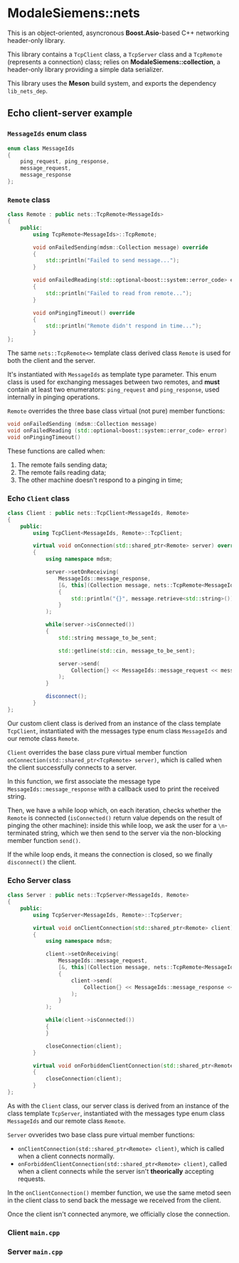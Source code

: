 # ModaleSiemens::nets

This is an object-oriented, asyncronous **Boost.Asio**-based C++ networking header-only library. 

This library contains a `TcpClient` class, a `TcpServer` class and a `TcpRemote` (represents a connection) class; relies on **ModaleSiemens::collection**, a header-only library providing a simple data serializer.

This library uses the **Meson** build system, and exports the dependency `lib_nets_dep`.

## Echo client-server example

### `MessageIds` enum class
```cpp
enum class MessageIds
{
    ping_request, ping_response,
    message_request,
    message_response
};
```
### `Remote` class
```cpp
class Remote : public nets::TcpRemote<MessageIds>
{
    public:
        using TcpRemote<MessageIds>::TcpRemote;

        void onFailedSending(mdsm::Collection message) override
        {
            std::println("Failed to send message...");
        }

        void onFailedReading(std::optional<boost::system::error_code> error) override
        {
            std::println("Failed to read from remote...");
        }

        void onPingingTimeout() override
        {
            std::println("Remote didn't respond in time...");
        }
};
```
The same `nets::TcpRemote<>` template class derived class `Remote` is used for both the client and the server.

It's instantiated with `MessageIds` as template type parameter. This enum class is used for exchanging messages between two remotes, and **must** contain at least two enumerators: `ping_request` and `ping_response`, used internally in pinging operations.

`Remote` overrides the three base class virtual (not pure) member functions:
```cpp
void onFailedSending (mdsm::Collection message)
void onFailedReading (std::optional<boost::system::error_code> error)
void onPingingTimeout()
```
These functions are called when:
1. The remote fails sending data;
2. The remote fails reading data;
3. The other machine doesn't respond to a pinging in time;

### Echo `Client` class

```cpp
class Client : public nets::TcpClient<MessageIds, Remote>
{
    public:
        using TcpClient<MessageIds, Remote>::TcpClient;

        virtual void onConnection(std::shared_ptr<Remote> server) override
        {
            using namespace mdsm;

            server->setOnReceiving(
                MessageIds::message_response,
                [&, this](Collection message, nets::TcpRemote<MessageIds>& server)
                {
                    std::println("{}", message.retrieve<std::string>());
                }
            );

            while(server->isConnected())
            {
                std::string message_to_be_sent;

                std::getline(std::cin, message_to_be_sent);

                server->send(
                    Collection{} << MessageIds::message_request << message_to_be_sent
                );
            }

            disconnect();
        }
};
```
Our custom client class is derived from an instance of the class template `TcpClient`, instantiated with the messages type enum class `MessageIds` and our remote class `Remote`.

`Client` overrides the base class pure virtual member function `onConnection(std::shared_ptr<TcpRemote> server)`, which is called when the client successfully connects to a server.

In this function, we first associate the message type `MessageIds::message_response` with a callback used to print the received string.

Then, we have a while loop which, on each iteration, checks whether the `Remote` is connected (`isConnected()` return value depends on the result of pinging the other machine): inside this while loop, we ask the user for a `\n`-terminated string, which we then send to the server via the non-blocking member function `send()`.

If the while loop ends, it means the connection is closed, so we finally `disconnect()` the client.

### Echo Server class
```cpp
class Server : public nets::TcpServer<MessageIds, Remote>
{
    public:
        using TcpServer<MessageIds, Remote>::TcpServer;

        virtual void onClientConnection(std::shared_ptr<Remote> client) override
        {
            using namespace mdsm;

            client->setOnReceiving(
                MessageIds::message_request,
                [&, this](Collection message, nets::TcpRemote<MessageIds>& server)
                {
                    client->send(
                        Collection{} << MessageIds::message_response << message.retrieve<std::string>()
                    );
                }
            );

            while(client->isConnected())
            {
            }

            closeConnection(client);
        }

        virtual void onForbiddenClientConnection(std::shared_ptr<Remote> client) override
        {
            closeConnection(client);
        }
};
```
As with the `Client` class, our server class is derived from an instance of the class template `TcpServer`, instantiated with the messages type enum class `MessageIds` and our remote class `Remote`.

`Server` ovverides two base class pure virtual member functions:
- `onClientConnection(std::shared_ptr<Remote> client)`, which is called when a client connects normally.
- `onForbiddenClientConnection(std::shared_ptr<Remote> client)`, called when a client connects while the server isn't **theorically** accepting requests.

In the `onClientConnection()` member function, we use the same metod seen in the client class to send back the message we received from the client.

Once the client isn't connected anymore, we officially close the connection.

### Client `main.cpp`



### Server `main.cpp`